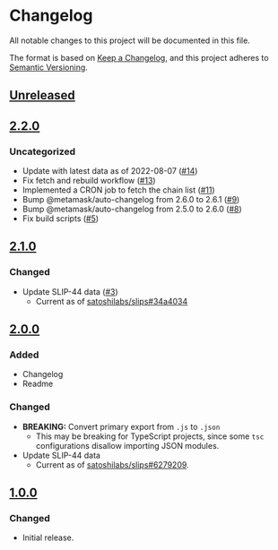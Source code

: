 # Changelog
All notable changes to this project will be documented in this file.

The format is based on [Keep a Changelog](https://keepachangelog.com/en/1.0.0/),
and this project adheres to [Semantic Versioning](https://semver.org/spec/v2.0.0.html).

## [Unreleased]

## [2.2.0]
### Uncategorized
- Update with latest data as of 2022-08-07 ([#14](https://github.com/MetaMask/slip44/pull/14))
- Fix fetch and rebuild workflow ([#13](https://github.com/MetaMask/slip44/pull/13))
- Implemented a CRON job to fetch the chain list ([#11](https://github.com/MetaMask/slip44/pull/11))
- Bump @metamask/auto-changelog from 2.6.0 to 2.6.1 ([#9](https://github.com/MetaMask/slip44/pull/9))
- Bump @metamask/auto-changelog from 2.5.0 to 2.6.0 ([#8](https://github.com/MetaMask/slip44/pull/8))
- Fix build scripts ([#5](https://github.com/MetaMask/slip44/pull/5))

## [2.1.0]
### Changed
- Update SLIP-44 data ([#3](https://github.com/MetaMask/slip44/pull/3))
  - Current as of [satoshilabs/slips#34a4034](https://github.com/satoshilabs/slips/blob/34a4034bdf0da30f49b7bb2fe24251c381d739fd/slip-0044.md)

## [2.0.0]
### Added
- Changelog
- Readme

### Changed
- **BREAKING:** Convert primary export from `.js` to `.json`
  - This may be breaking for TypeScript projects, since some `tsc` configurations disallow importing JSON modules.
- Update SLIP-44 data
  - Current as of [satoshilabs/slips#6279209](https://github.com/satoshilabs/slips/blob/6279209c5686c2910d67a37ddeef2643228472b1/slip-0044.md).

## [1.0.0]
### Changed
- Initial release.

[Unreleased]: https://github.com/MetaMask/slip44/compare/v2.2.0...HEAD
[2.2.0]: https://github.com/MetaMask/slip44/compare/v2.1.0...v2.2.0
[2.1.0]: https://github.com/MetaMask/slip44/compare/v2.0.0...v2.1.0
[2.0.0]: https://github.com/MetaMask/slip44/compare/v1.0.0...v2.0.0
[1.0.0]: https://github.com/MetaMask/slip44/releases/tag/v1.0.0
